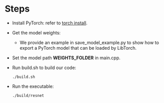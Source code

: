 # Steps

- Install PyTorch: refer to [torch install](https://pytorch.org/get-started/locally/).

- Get the model weights:
  - We provide an example in save_model_example.py to show how to export a PyTorch model that can be loaded by LibTorch.

- Set the model path **WEIGHTS_FOLDER** in main.cpp.
 
- Run build.sh to build our code:
    ```
    ./build.sh
    ```

- Run the executable:
    ```
    ./build/resnet
    ```